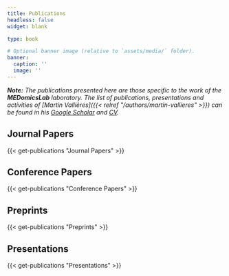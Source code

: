 ```yaml
---
title: Publications
headless: false
widget: blank

type: book

# Optional banner image (relative to `assets/media/` folder).
banner:
  caption: ''
  image: ''
---
```


_**Note:** The publications presented here are those specific to the work of the **MEDomicsLab** laboratory. The 
list of publications, presentations and activities of [Martin Vallières]({{< relref "/authors/martin-vallieres" >}})
can be found in his [Google Scholar](https://scholar.google.ca/citations?user=fRkjFK4AAAAJ) and 
[CV](https://www.dropbox.com/s/fpfv1ycalxgb0tm/CCV-MartinVallieres-Full_CV.pdf?dl=0)._

## Journal Papers
{{< get-publications "Journal Papers" >}}

## Conference Papers

{{< get-publications "Conference Papers" >}}

[//]: # (- [M. Larose]&#40;{{< relref "/authors/maxence-larose" >}}&#41;, N. Touma, [N. Raymond]&#40;{{< relref "/authors/nicolas-raymond" >}}&#41;, D. LeBlanc, F. Rasekh, B. Neveu, H. Hovington, [M. Vallières]&#40;{{< relref "/authors/martin-vallieres" >}}&#41;, F. Pouliot, L. Archambault &#40;2022&#41;. [Graph Attention Network for Prostate Cancer Lymph Node Invasion Prediction]&#40;{{< relref "/publication/graph-attention-midl-2022" >}}&#41;. In _Medical Imaging with Deep Learning 2022_.)

## Preprints

{{< get-publications "Preprints" >}}

[//]: # (  - [H. Laribi]&#40;{{< relref "/authors/hakima-laribi" >}}&#41; &#40;2024&#41;. [Leveraging patients’ longitudinal data to improve the Hospital One-year Mortality Risk]&#40;{{< relref "/publication/2024-longitudinal-oym-preprint" >}}&#41;. In _medRxiv_.)

[//]: # (  - [M. Ait Lhaj Loutfi]&#40;{{< relref "/authors/mahdi-ait-lhaj-loutfi" >}}&#41; &#40;2024&#41;. [Unraveling Radiomics Complexity: Strategies for Optimal Simplicity in Predictive Modeling]&#40;{{< relref "/publication/2024-radiomics-complexity-preprint" >}}&#41;. In _arXiv_.)

[//]: # (  - [M. Larose]&#40;{{< relref "/authors/maxence-larose" >}}&#41; &#40;2024&#41;. [Multi-task Bayesian Model Combining FDG-PET/CT Imaging and Clinical Data for Interpretable High-Grade Prostate Cancer Prognosis]&#40;{{< relref "/publication/2024-prostate-models-preprint" >}}&#41;. In _medRxiv_.)

[//]: # (  - [N. Raymond]&#40;{{< relref "/authors/nicolas-raymond" >}}&#41;, M. Caru, [H. Laribi]&#40;{{< relref "/authors/hakima-laribi" >}}&#41;, [M. Mitiche]&#40;{{< relref "/authors/mehdi-mitiche" >}}&#41;, V. Marcil, M.  Krajinovic, D. Curnier, D. Sinnett, [M. Vallières]&#40;{{< relref "/authors/martin-vallieres" >}}&#41; &#40;2022&#41;. [Machine learning strategies to predict late adverse effects in childhood acute lymphoblastic leukemia survivors]&#40;{{< relref "/publication/2022-ml-strategies-laes" >}}&#41;. In _arXiv_.)


## Presentations

{{< get-publications "Presentations" >}}

[//]: # (- [M. Ait Lhaj Loutfi]&#40;{{< relref "/authors/mahdi-ait-lhaj-loutfi" >}}&#41; &#40;2022&#41;. [A compliant package with international standards for radiomics analysis of medical images]&#40;{{< relref "/publication/cirius-mahdi-2022" >}}&#41;. _Scientific day of the Centre interdisciplinaire de recherche en informatique de la santé de l’Université de Sherbrooke &#40;CIRIUS&#41; 2022_.)

[//]: # (- [H. Laribi]&#40;{{< relref "/authors/hakima-laribi" >}}&#41; &#40;2022&#41;. [Graph neural networks for predicting patient mortality within one year of hospital admission]&#40;{{< relref "/publication/cirius-hakima-2022" >}}&#41;. _Scientific day of the Centre interdisciplinaire de recherche en informatique de la santé de l’Université de Sherbrooke &#40;CIRIUS&#41; 2022_.)

[//]: # (- [O. Lefebvre]&#40;{{< relref "/authors/olivier-lefebvre" >}}&#41; &#40;2022&#41;. [Precision analysis of predictive uncertainty of machine learning models in medical context]&#40;{{< relref "/publication/cirius-olivier-2022" >}}&#41;. _Scientific day of the Centre interdisciplinaire de recherche en informatique de la santé de l’Université de Sherbrooke &#40;CIRIUS&#41; 2022_.)

[//]: # (- [M. Ait Lhaj Loutfi]&#40;{{< relref "/authors/mahdi-ait-lhaj-loutfi" >}}&#41; &#40;2022&#41;. [An international standard compliant tool for radiomic feature extraction from medical images]&#40;{{< relref "/publication/medomicslab-rbiq-2022" >}}&#41;. _Scientific day of the Quebec Bioimaging Network 2022_.)

[//]: # (- [N. Raymond]&#40;{{< relref "/authors/nicolas-raymond" >}}&#41; &#40;2021&#41;. [Integration of genomic data in the design of learning models in precision oncology]&#40;{{< relref "/publication/genomics-acfas-2021" >}}&#41;. _88th Acfas Congress_.)

[//]: # (- [A. Ayotte]&#40;{{< relref "/authors/alexandre-ayotte" >}}&#41; &#40;2021&#41;. [3D convolution neural network as a decision support system for multiple renal tumor classification tasks]&#40;{{< relref "/publication/3d-conv-acfas-2021" >}}&#41;. _88th Acfas Congress_.)
